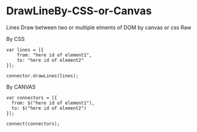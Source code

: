# DrawLineBy-CSS-or-Canvas
Lines Draw between two or multiple elments of DOM by canvas or css Raw

 By CSS 
 
    var lines = [{
        from: "here id of element1",
        to: "here id of element2"
    }];
    
    connector.drawLines(lines);
    
    
By CANVAS 

    var connectors = [{
      from: $("here id of element1"),
      to: $("here id of element2")
    }];
    
    connect(connectors);
